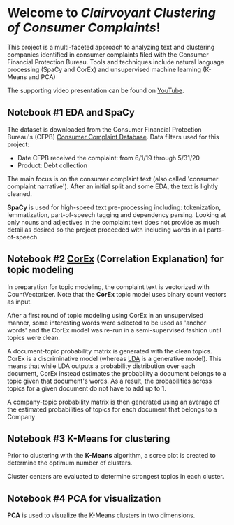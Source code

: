 # Welcome to *Clairvoyant Clustering of Consumer Complaints*!
This project is a multi-faceted approach to analyzing text and clustering companies identified in consumer complaints filed with the Consumer Financial Protection Bureau. Tools and techniques include natural language processing (SpaCy and CorEx) and unsupervised machine learning (K-Means and PCA)

The supporting video presentation can be found on [YouTube](https://www.youtube.com/watch?v=5y-dD94CFRw&feature=youtu.be).

## Notebook #1 EDA and SpaCy
The dataset is downloaded from the Consumer Financial Protection Bureau's (CFPB) [Consumer Complaint Database](https://www.consumerfinance.gov/data-research/consumer-complaints/search/?dataLens=Overview&dataNormalization=None&dateInterval=Month&dateRange=3y&date_received_max=2020-06-21&date_received_min=2017-06-21&from=0&page=1&searchField=all&size=25&sort=created_date_desc&tab=Map). Data filters used for this project:
- Date CFPB received the complaint: from 6/1/19 through 5/31/20
- Product: Debt collection

The main focus is on the consumer complaint text (also called 'consumer complaint narrative'). After an initial split and some EDA, the text is lightly cleaned. 

**SpaCy** is used for high-speed text pre-processing including: tokenization, lemmatization, part-of-speech tagging and dependency parsing. Looking at only nouns and adjectives in the complaint text does not provide as much detail as desired so the project proceeded with including words in all parts-of-speech. 

## Notebook #2 [CorEx](https://github.com/gregversteeg/corex_topic) (Correlation Explanation) for topic modeling 
In preparation for topic modeling, the complaint text is vectorized with CountVectorizer. Note that the **CorEx** topic model uses binary count vectors as input.

After a first round of topic modeling using CorEx in an unsupervised manner, some interesting words were selected to be used as 'anchor words' and the CorEx model was re-run in a semi-supervised fashion until topics were clean. 

A document-topic probability matrix is generated with the clean topics. CorEx is a discriminative model (whereas [LDA](https://en.wikipedia.org/wiki/Latent_Dirichlet_allocation) is a generative model). This means that while LDA outputs a probability distribution over each document, CorEx instead estimates the probability a document belongs to a topic given that document's words. As a result, the probabilities across topics for a given document do not have to add up to 1. 

A company-topic probability matrix is then generated using an average of the estimated probabilities of topics for each document that belongs to a Company

## Notebook #3 K-Means for clustering 
Prior to clustering with the **K-Means** algorithm, a scree plot is created to determine the optimum number of clusters. 

Cluster centers are evaluated to determine strongest topics in each cluster.

## Notebook #4 PCA for visualization
**PCA** is used to visualize the K-Means clusters in two dimensions.
